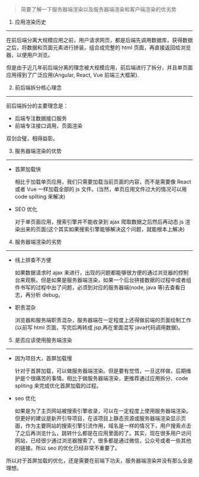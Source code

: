 > 简要了解一下服务器端渲染以及服务器端渲染和客户端渲染的优劣势

1. 应用渲染历史

****

在前后端分离大规模应用之前，用户请求网页，都是后端先调用数据库，获得数据之后，将数据和页面元素进行拼装，组合成完整的 html 页面，再直接返回给浏览器，以便用户浏览。

但是由于近几年前后端分离的理念被大规模应用，前后端进行了拆分，并且单页面应用得到了广泛应用(Angular, React, Vue 前端三大框架).

2. 前后端拆分核心理念

****

前后端拆分的主要理念是：

+ 后端专注数据接口服务
+ 前端专注接口调用，页面渲染

双剑合璧，相得益彰。

3. 服务器端渲染的优势

****

+ 首屏加载快

  相比于加载单页应用，我们只需要加载当前页面的内容，而不是需要像 React 或者 Vue 一样加载全部的 js 文件。(当然，单页应用文件过大的情况可以用 code spliting 来解决)
  
+ SEO 优化

  对于单页面应用，搜索引擎并不能收录到 ajax 爬取数据之后然后再动态 js 渲染出来的页面(这个其实如果搜索引擎能够解决这个问题，就能根本上解决)
  
4. 服务器端渲染的劣势

****

+ 线上排查不方便

  如果数据请求时 ajax 来进行，出现的问题都能够很方便的通过浏览器的控制台来观察。但是如果是服务器端渲染，如果一个后台拼接数据的过程中或者组件书写的过程中出了问题，必须到对应的服务器端(node, java 等)去查看日志，再分析 debug。
  
+ 职责混杂

  浏览器和服务端职责混杂，服务器端在一定程度上还得做前端的页面绘制工作(以前写 html 页面，写完后再转成 jsp,再在里面混写 java代码调用数据)。
  
5. 是否应该使用服务端渲染

****

+ 因为项目大，首屏加载慢

  针对于首屏加载，可以做服务器端渲染。但是要有觉悟，一旦这样做，后期维护是个很痛苦的事情。相比于做服务器端渲染，更推荐通过应用拆分、code spliting 来完成优化首屏加载的过程。
  
+ seo 优化

  如果是为了主页网站被搜索引擎收录，可以在一定程度上使用服务器端渲染。但更好的建议是新开引导项目，在该项目上静态资源或服务器端渲染显示页面，作为主要网站的搜索引擎引流作用，域名是一样的情况下，用户搜索点击了之后再浏览什么，跳转什么都是在应用里面的了。其实，现在很多用户访问网站，已经很少通过浏览器搜索了，很多都是通过微信，公众号或者一些其他的链接。所以 seo 的优化已经非常不重要了。
  

所以对于首屏加载的优化，还是需要在前端下功夫，服务器端渲染并没有那么全是理想。
  
  
